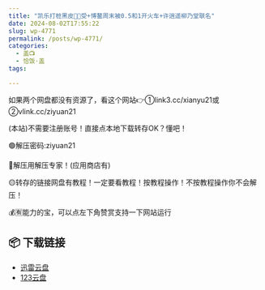 ```yaml
---
title: "凯乐打桩黑皮💪🏻受+博鳌周末被0.5和1开火车+许逍遥柳乃堂联名"
date: 2024-08-02T17:55:22
slug: wp-4771
permalink: /posts/wp-4771/
categories:
  - 盖📺
  - 恰饭·盖
tags:

---
```


如果两个网盘都没有资源了，看这个网站👉①link3.cc/xianyu21或②vlink.cc/ziyuan21

(本站)不需要注册账号！直接点本地下载转存OK？懂吧！

🟢解压密码:ziyuan21

🔵解压用解压专家！(应用商店有)

🟡转存的链接网盘有教程！一定要看教程！按教程操作！不按教程操作你不会解压！

💰🈶能力的宝，可以点左下角赞赏支持一下网站运行

## 📦 下载链接
- [迅雷云盘](https://blziyuan21.com/pay-download/4771?key=2b28a6b5fa&down_id=0)
- [123云盘](https://blziyuan21.com/pay-download/4771?key=2b28a6b5fa&down_id=1)

